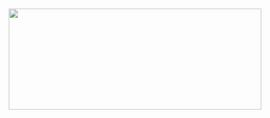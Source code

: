 <h1 align="center">
 <img src="https://encrypted-tbn0.gstatic.com/images?q=tbn:ANd9GcRvLGA1-WFcSItOLOFoJr7QmFmXdzt9mzeEnh7fnxR93LhOc0WKP2NrhNj3-95xPFJbGCs&usqp=CAU" style="width:500px;height:200px;" />
</h1>
<!--
**Niloy-Nil/Niloy-Nil** is a ✨ _special_ ✨ repository because its `README.md` (this file) appears on your GitHub profile.

Here are some ideas to get you started:

- 🔭 I’m currently working on ...
- 🌱 I’m currently learning ...
- 👯 I’m looking to collaborate on ...
- 🤔 I’m looking for help with ...
- 💬 Ask me about ...
- 📫 How to reach me: ...
- 😄 Pronouns: ...
- ⚡ Fun fact: ...
-->
